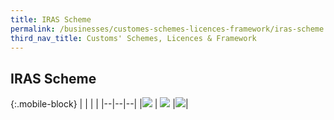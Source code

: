 ```yaml
---
title: IRAS Scheme
permalink: /businesses/customes-schemes-licences-framework/iras-scheme
third_nav_title: Customs' Schemes, Licences & Framework
---
```


## IRAS Scheme 

{:.mobile-block}
|  |  |  |
|--|--|--|
|[![](/images/schemes-licences/IS1.jpg)](/businesses/customs-schemes-licences-framework/iras-schemes/major-exporter-scheme) | [![](/images/schemes-licences/IS2.jpg)](/businesses/customs-schemes-licences-framework/iras-schemes/approved-import-gst-suspension-scheme) |[![](/images/schemes-licences/IS3.jpg)](/businesses/customs-schemes-licences-framework/iras-schemes/import-gst-deferment-scheme-igds)|


